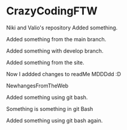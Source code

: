 # CrazyCodingFTW
Niki and Valio's repository
Added something.


Added something from the main branch.

Added something with develop branch.


Added something from the site.


Now I addded changes to readMe MDDDdd :D

NewhangesFromTheWeb

Added something using git bash.

Something is something in git Bash

Added something using git bash again.

